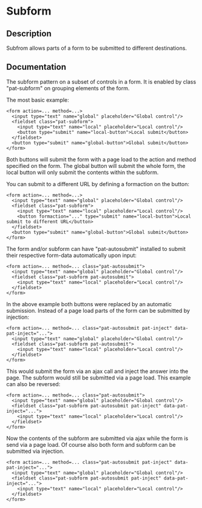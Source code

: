 # Subform

## Description

Subfrom allows parts of a form to be submitted to different destinations.

## Documentation

The subform pattern on a subset of controls in a form. It is enabled by class
"pat-subform" on grouping elements of the form.

The most basic example:

    <form action=... method=...>
      <input type="text" name="global" placeholder="Global control"/>
      <fieldset class="pat-subform">
        <input type="text" name="local" placeholder="Local control"/>
        <button type="submit" name="local-button">Local submit</button>
      </fieldset>
      <button type="submit" name="global-button">Global submit</button>
    </form>

Both buttons will submit the form with a page load to the action and method
specified on the form. The global button will submit the whole form, the local
button will only submit the contents within the subform.

You can submit to a different URL by defining a formaction on the button:

    <form action=... method=...>
      <input type="text" name="global" placeholder="Global control"/>
      <fieldset class="pat-subform">
        <input type="text" name="local" placeholder="Local control"/>
        <button formaction="..." type="submit" name="local-button">Local submit to different URL</button>
      </fieldset>
      <button type="submit" name="global-button">Global submit</button>
    </form>


The form and/or subform can have "pat-autosubmit" installed to submit their
respective form-data automatically upon input:

    <form action=... method=... class="pat-autosubmit">
      <input type="text" name="global" placeholder="Global control"/>
      <fieldset class="pat-subform pat-autosubmit">
        <input type="text" name="local" placeholder="Local control"/>
      </fieldset>
    </form>

In the above example both buttons were replaced by an automatic submission.
Instead of a page load parts of the form can be submitted by injection:

    <form action=... method=... class="pat-autosubmit pat-inject" data-pat-inject="...">
      <input type="text" name="global" placeholder="Global control"/>
      <fieldset class="pat-subform pat-autosubmit">
        <input type="text" name="local" placeholder="Local control"/>
      </fieldset>
    </form>

This would submit the form via an ajax call and inject the answer into the page.
The subform would still be submitted via a page load. This example can also be
reversed:

    <form action=... method=... class="pat-autosubmit">
      <input type="text" name="global" placeholder="Global control"/>
      <fieldset class="pat-subform pat-autosubmit pat-inject" data-pat-inject="...">
        <input type="text" name="local" placeholder="Local control"/>
      </fieldset>
    </form>

Now the contents of the subform are submitted via ajax while the form is send
via a page load. Of course also both form and subform can be submitted via
injection.

    <form action=... method=... class="pat-autosubmit pat-inject" data-pat-inject="...">
      <input type="text" name="global" placeholder="Global control"/>
      <fieldset class="pat-subform pat-autosubmit pat-inject" data-pat-inject="...">
        <input type="text" name="local" placeholder="Local control"/>
      </fieldset>
    </form>
